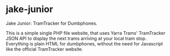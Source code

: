 jake-junior
===========

Jake Junior: TramTracker for Dumbphones.

This is a simple single PHP file website, that uses Yarra Trams' TramTracker JSON API to display the next trams arriving at your local tram stop. 
Everything is plain HTML for dumbphones, without the need for Javascript like the official TramTracker website.
